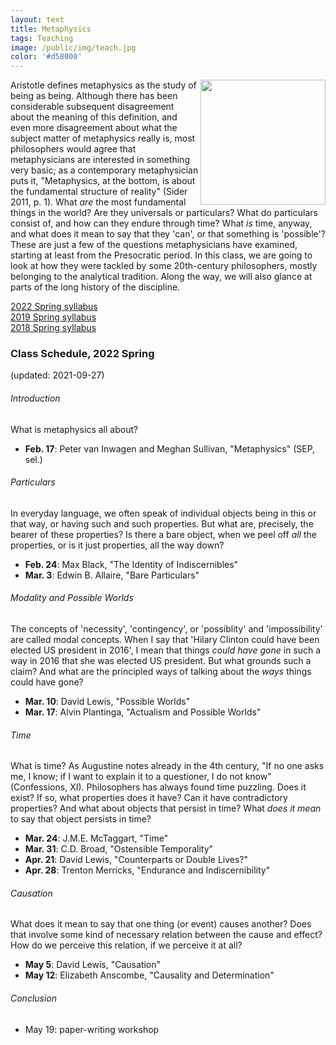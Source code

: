 ```yaml
---
layout: text
title: Metaphysics
tags: Teaching
image: /public/img/teach.jpg
color: '#d58000'
---
```


<img class="img-single" align="right" src="/public/img/meta.jpg" width="200">

Aristotle defines metaphysics as the study of being as being. Although there has been considerable subsequent disagreement about the meaning of this definition, and even more disagreement about what the subject matter of metaphysics really is, most philosophers would agree that metaphysicians are interested in something very basic; as a contemporary metaphysician puts it, "Metaphysics, at the bottom, is about the fundamental structure of reality" (Sider 2011, p. 1). What _are_ the most fundamental things in the world? Are they universals or particulars? What do particulars consist of, and how can they endure through time? What _is_ time, anyway, and what does it mean to say that they 'can', or that something is 'possible'? These are just a few of the questions metaphysicians have examined, starting at least from the Presocratic period. In this class, we are going to look at how they were tackled by some 20th-century philosophers, mostly belonging to the analytical tradition. Along the way, we will also glance at parts of the long history of the discipline.

<a href="http://zitavtoth.com/2_teaching/Metaphysics2022.pdf">2022 Spring syllabus</a>
<br>
<a href="http://zitavtoth.com/2_teaching/Metaphysics2019.pdf">2019 Spring syllabus</a>
<br>
<a href="http://zitavtoth.com/2_teaching/Metaphysics2018.pdf">2018 Spring syllabus</a><br>



### Class Schedule, 2022 Spring
(updated: 2021-09-27)

###### Introduction
What is metaphysics all about?
- __Feb. 17__: Peter van Inwagen and Meghan Sullivan, "Metaphysics" (SEP, sel.)

###### Particulars
In everyday language, we often speak of individual objects being in this or that way, or having such and such properties. But what are, precisely, the bearer of these properties? Is there a bare object, when we peel off *all* the properties, or is it just properties, all the way down?
- __Feb. 24__: Max Black, "The Identity of Indiscernibles"
- __Mar. 3__: Edwin B. Allaire, "Bare Particulars"

###### Modality and Possible Worlds
The concepts of 'necessity', 'contingency', or 'possiblity' and 'impossibility' are called modal concepts. When I say that 'Hilary Clinton could have been elected US president in 2016', I mean that things *could have gone* in such a way in 2016 that she was elected US president. But what grounds such a claim? And what are the principled ways of talking about the *ways* things could have gone?
- __Mar. 10__: David Lewis, "Possible Worlds"
- __Mar. 17__: Alvin Plantinga, "Actualism and Possible Worlds"

###### Time
What is time? As Augustine notes already in the 4th century, "If no one asks me, I know; if I want to explain it to a questioner, I do not know" (Confessions, XI). Philosophers has always found time puzzling. Does it exist? If so, what properties does it have? Can it have contradictory properties? And what about objects that persist in time? What *does it mean* to say that object persists in time?

- **Mar. 24**: J.M.E. McTaggart, "Time"
- **Mar. 31**: C.D. Broad, "Ostensible Temporality"
- **Apr.  21**: David Lewis, "Counterparts or Double Lives?"
- **Apr. 28**: Trenton Merricks, "Endurance and Indiscernibility"

###### Causation
What does it mean to say that one thing (or event) causes another? Does that involve some kind of necessary relation between the cause and effect? How do we perceive this relation, if we perceive it at all? 
- **May 5**: David Lewis, "Causation"
- **May 12**: Elizabeth Anscombe, "Causality and Determination"

###### Conclusion
- May 19: paper-writing workshop
